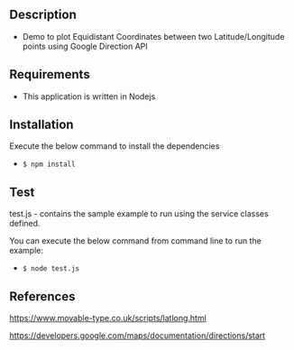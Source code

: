 ## Description
- Demo to plot Equidistant Coordinates between two Latitude/Longitude points using Google Direction API

## Requirements
- This application is written in Nodejs

## Installation
Execute the below command to install the dependencies
- `$ npm install`

## Test
test.js - contains the sample example to run using the service classes defined. 

You can execute the below command from command line to run the example:  
- `$ node test.js`


## References
https://www.movable-type.co.uk/scripts/latlong.html

https://developers.google.com/maps/documentation/directions/start